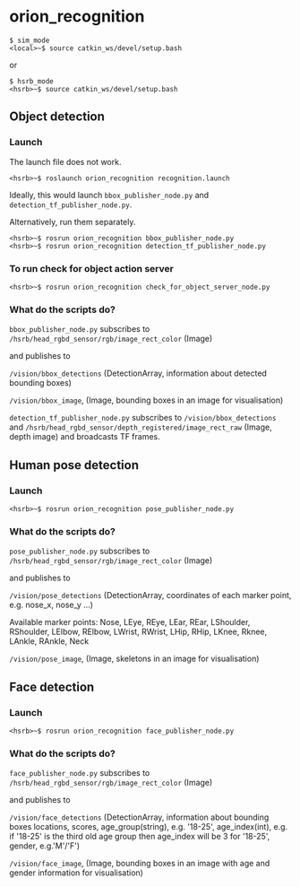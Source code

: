 # orion_recognition

```
$ sim_mode
<local>~$ source catkin_ws/devel/setup.bash
```
or 
```
$ hsrb_mode
<hsrb>~$ source catkin_ws/devel/setup.bash
```
## Object detection
### Launch
The launch file does not work.
```
<hsrb>~$ roslaunch orion_recognition recognition.launch
```
Ideally, this would launch `bbox_publisher_node.py` and `detection_tf_publisher_node.py`.

Alternatively, run them separately.
```
<hsrb>~$ rosrun orion_recognition bbox_publisher_node.py
<hsrb>~$ rosrun orion_recognition detection_tf_publisher_node.py
```

### To run check for object action server
```
<hsrb>~$ rosrun orion_recognition check_for_object_server_node.py
```

### What do the scripts do?
`bbox_publisher_node.py` subscribes to `/hsrb/head_rgbd_sensor/rgb/image_rect_color` (Image)

and publishes to

`/vision/bbox_detections` (DetectionArray, information about detected bounding boxes)

`/vision/bbox_image`, (Image, bounding boxes in an image for visualisation)

`detection_tf_publisher_node.py` subscribes to `/vision/bbox_detections` and `/hsrb/head_rgbd_sensor/depth_registered/image_rect_raw` (Image, depth image) and broadcasts TF frames.

## Human pose detection
### Launch
```
<hsrb>~$ rosrun orion_recognition pose_publisher_node.py
```

### What do the scripts do?
`pose_publisher_node.py` subscribes to `/hsrb/head_rgbd_sensor/rgb/image_rect_color` (Image)

and publishes to

`/vision/pose_detections` (DetectionArray, coordinates of each marker point, e.g. nose_x, nose_y ...)

Available marker points: Nose, LEye, REye, LEar, REar, LShoulder, RShoulder, LElbow, RElbow, LWrist, RWrist, LHip, RHip, LKnee, Rknee, LAnkle, RAnkle, Neck

`/vision/pose_image`, (Image, skeletons in an image for visualisation)

## Face detection
### Launch
```
<hsrb>~$ rosrun orion_recognition face_publisher_node.py
```

### What do the scripts do?
`face_publisher_node.py` subscribes to `/hsrb/head_rgbd_sensor/rgb/image_rect_color` (Image)

and publishes to

`/vision/face_detections` (DetectionArray, information about bounding boxes locations, scores, age_group(string), e.g. '18-25', age_index(int), e.g. if '18-25' is the third old age group then age_index will be 3 for '18-25', gender, e.g.'M'/'F')

`/vision/face_image`, (Image, bounding boxes in an image with age and gender information for visualisation)


